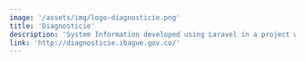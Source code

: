 ```yaml
---
image: '/assets/img/logo-diagnosticie.png'
title: 'Diagnosticie'
description: 'System Information developed using Laravel in a project with Universidad Cooperativa de Colombia and Secretary Education of Ibagué for had the current information about  Information and Communication Technologies (ICT) in schools of the city and what were teachers habilities respect his using.'
link: 'http://diagnosticie.ibague.gov.co/'
---
```

